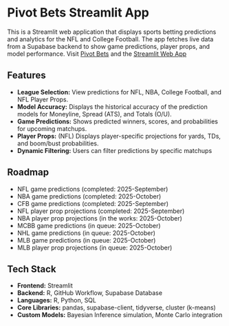 # Pivot Bets Streamlit App
This is a Streamlit web application that displays sports betting predictions and analytics for the NFL and College Football. The app fetches live data from a Supabase backend to show game predictions, player props, and model performance. Visit [Pivot Bets](https://www.pivotbets.com) and the [Streamlit Web App](https://pivotbets.streamlit.app)

## Features
- **League Selection:** View predictions for NFL, NBA, College Football, and NFL Player Props.
- **Model Accuracy:** Displays the historical accuracy of the prediction models for Moneyline, Spread (ATS), and Totals (O/U).
- **Game Predictions:** Shows predicted winners, scores, and probabilities for upcoming matchups.
- **Player Props:** (NFL) Displays player-specific projections for yards, TDs, and boom/bust probabilities.
- **Dynamic Filtering:** Users can filter predictions by specific matchups

## Roadmap
- NFL game predictions (completed: 2025-September)
- NBA game predictions (completed: 2025-October)
- CFB game predictions (completed: 2025-September)
- NFL player prop projections (completed: 2025-September)
- NBA player prop projections (in the works: 2025-October)
- MCBB game predictions (in queue: 2025-October)
- NHL game predictions (in queue: 2025-October)
- MLB game predictions (in queue: 2025-October)
- MLB player prop projections (in queue: 2025-October)

## Tech Stack
- **Frontend:** Streamlit
- **Backend:** R, GitHub Workflow, Supabase Database
- **Languages:** R, Python, SQL
- **Core Libraries:** pandas, supabase-client, tidyverse, cluster (k-means)
- **Custom Models:** Bayesian Inference simulation, Monte Carlo integration

